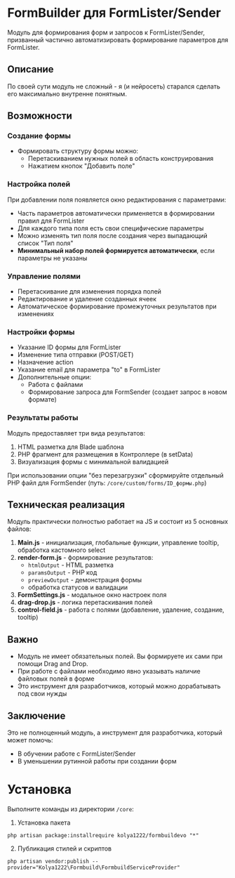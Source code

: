 # FormBuilder для FormLister/Sender

Модуль для формирования форм и запросов к FormLister/Sender, призванный частично автоматизировать формирование параметров для FormLister.

## Описание

По своей сути модуль не сложный - я (и нейросеть) старался сделать его максимально внутренне понятным.

## Возможности

### Создание формы
- Формировать структуру формы можно:
  - Перетаскиванием нужных полей в область конструирования
  - Нажатием кнопок "Добавить поле"

### Настройка полей
При добавлении поля появляется окно редактирования с параметрами:
- Часть параметров автоматически применяется в формировании правил для FormLister
- Для каждого типа поля есть свои специфические параметры
- Можно изменять тип поля после создания через выпадающий список "Тип поля"
- **Минимальный набор полей формируется автоматически**, если параметры не указаны

### Управление полями
- Перетаскивание для изменения порядка полей
- Редактирование и удаление созданных ячеек
- Автоматическое формирование промежуточных результатов при изменениях

### Настройки формы
- Указание ID формы для FormLister
- Изменение типа отправки (POST/GET)
- Назначение action
- Указание email для параметра "to" в FormLister
- Дополнительные опции:
  - Работа с файлами
  - Формирование запроса для FormSender (создает запрос в новом формате)

### Результаты работы
Модуль предоставляет три вида результатов:
1. HTML разметка для Blade шаблона
2. PHP фрагмент для размещения в Контроллере (в setData)
3. Визуализация формы с минимальной валидацией

При использовании опции "без перезагрузки" cформируйте отдельный PHP файл для FormSender (путь: `/core/custom/forms/ID_формы.php`)

## Техническая реализация

Модуль практически полностью работает на JS и состоит из 5 основных файлов:

1. **Main.js** - инициализация, глобальные функции, управление tooltip, обработка кастомного select
2. **render-form.js** - формирование результатов:
   - `htmlOutput` - HTML разметка
   - `paramsOutput` - PHP код
   - `previewOutput` - демонстрация формы
   - обработка статусов и валидации
3. **FormSettings.js** - модальное окно настроек поля
4. **drag-drop.js** - логика перетаскивания полей
5. **control-field.js** - работа с полями (добавление, удаление, создание, tooltip)

## Важно

- Модуль не имеет обязательных полей. Вы формируете их сами при помощи Drag and Drop.
- При работе с файлами необходимо явно указывать наличие файловых полей в форме
- Это инструмент для разработчиков, который можно дорабатывать под свои нужды

## Заключение

Это не полноценный модуль, а инструмент для разработчика, который может помочь:
- В обучении работе с FormLister/Sender
- В уменьшении рутинной работы при создании форм

# Установка
Выполните команды из директории `/core`:
1. Установка пакета
```
php artisan package:installrequire kolya1222/formbuildevo "*"
```
2. Публикация стилей и скриптов
```
php artisan vendor:publish --provider="Kolya1222\Formbuild\FormbuildServiceProvider"
```
